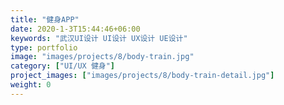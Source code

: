 ```yaml
---
title: "健身APP"
date: 2020-1-3T15:44:46+06:00
keywords: "武汉UI设计 UI设计 UX设计 UE设计"
type: portfolio
image: "images/projects/8/body-train.jpg"
category: ["UI/UX 健身"]
project_images: ["images/projects/8/body-train-detail.jpg"]
weight: 0
---
```

